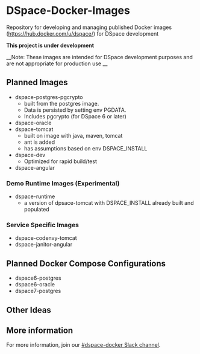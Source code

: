 # DSpace-Docker-Images
Repository for developing and managing published Docker images (https://hub.docker.com/u/dspace/) for DSpace development

__This project is under development__

__Note: These images are intended for DSpace development purposes and are not appropriate for production use __

## Planned Images

- dspace-postgres-pgcrypto
  - built from the postgres image.  
  - Data is persisted by setting env PGDATA.
  - Includes pgcrypto (for DSpace 6 or later)
- dspace-oracle
- dspace-tomcat
  - built on image with java, maven, tomcat
  - ant is added
  - has assumptions based on env DSPACE_INSTALL
- dspace-dev
  - Optimized for rapid build/test
- dspace-angular

### Demo Runtime Images (Experimental)
- dspace-runtime
  - a version of dpsace-tomcat with DSPACE_INSTALL already built and populated

### Service Specific Images
- dspace-codenvy-tomcat
- dspace-janitor-angular

## Planned Docker Compose Configurations
- dspace6-postgres
- dspace6-oracle
- dspace7-postgres

## Other Ideas

## More information
For more information, join our [#dspace-docker Slack channel](https://dspace-org.slack.com/messages/C9YD42PV3).
